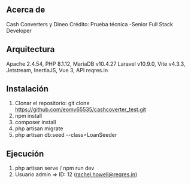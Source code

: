 
## Acerca de

Cash Converters y Dineo Crédito: Prueba técnica -Senior Full Stack Developer 

## Arquitectura

Apache 2.4.54, PHP 8.1.12, MariaDB v10.4.27 Laravel v10.9.0, Vite v4.3.3, Jetstream, InertiaJS, Vue 3, API reqres.in

## Instalación

1. Clonar el repositorio: git clone https://github.com/eomv65535/cashcoverter_test.git
2. npm install
3. composer install
4. php artisan migrate
5. php artisan db:seed --class=LoanSeeder

## Ejecución

1. php artisan serve / npm run dev
2. Usuario admin => ID: 12 (rachel.howell@reqres.in)

